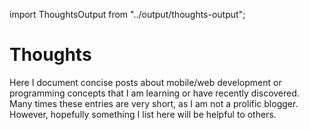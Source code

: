 import ThoughtsOutput from "../output/thoughts-output";

# Thoughts

Here I document concise posts about mobile/web development or programming concepts that I am learning or have recently discovered. Many times these entries are very short, as I am not a prolific blogger. However, hopefully something I list here will be helpful to others.

<ThoughtsOutput />

